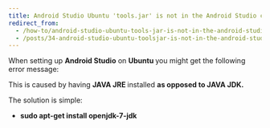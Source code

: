 ```yaml
---
title: Android Studio Ubuntu 'tools.jar' is not in the Android Studio classpath. Please ensure JAVA_HOME points to JDK rather than JRE.
redirect_from:
  - /how-to/android-studio-ubuntu-tools-jar-is-not-in-the-android-studio-classpath-please-ensure-java_home-points-to-jdk-rather-than-jre
  - /posts/34-android-studio-ubuntu-toolsjar-is-not-in-the-android-studio-classpath-please-ensure-javahome-points-to-jdk-rather-than-jre
---
```


<p>When setting up&nbsp;<strong>Android Studio</strong> on <b>Ubuntu&nbsp;</b>you might get the following error message:</p>
<script src="https://gist.github.com/maxmumford/7719073.js"></script>

<p>This is caused by having&nbsp;<strong>JAVA JRE&nbsp;</strong>installed&nbsp;<strong>as opposed to JAVA JDK.</strong></p>

<p>The solution is simple:</p>

<ul>
	<li><strong>sudo apt-get install openjdk-7-jdk</strong></li>
</ul>
